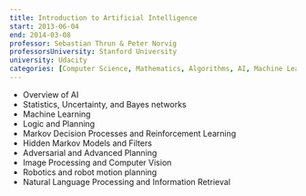 ```yaml
---
title: Introduction to Artificial Intelligence
start: 2013-06-04
end: 2014-03-08
professor: Sebastian Thrun & Peter Norvig
professorsUniversity: Stanford University
university: Udacity
categories: [Computer Science, Mathematics, Algorithms, AI, Machine Learning]
---
```

- Overview of AI
- Statistics, Uncertainty, and Bayes networks
- Machine Learning
- Logic and Planning
- Markov Decision Processes and Reinforcement Learning
- Hidden Markov Models and Filters
- Adversarial and Advanced Planning
- Image Processing and Computer Vision
- Robotics and robot motion planning
- Natural Language Processing and Information Retrieval
